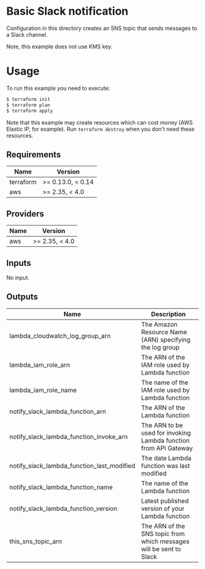 Basic Slack notification
========================

Configuration in this directory creates an SNS topic that sends messages to a Slack channel.

Note, this example does not use KMS key.

Usage
=====

To run this example you need to execute:

```bash
$ terraform init
$ terraform plan
$ terraform apply
```

Note that this example may create resources which can cost money (AWS Elastic IP, for example). Run `terraform destroy` when you don't need these resources.

<!-- BEGINNING OF PRE-COMMIT-TERRAFORM DOCS HOOK -->
## Requirements

| Name | Version |
|------|---------|
| terraform | >= 0.13.0, < 0.14 |
| aws | >= 2.35, < 4.0 |

## Providers

| Name | Version |
|------|---------|
| aws | >= 2.35, < 4.0 |

## Inputs

No input.

## Outputs

| Name | Description |
|------|-------------|
| lambda\_cloudwatch\_log\_group\_arn | The Amazon Resource Name (ARN) specifying the log group |
| lambda\_iam\_role\_arn | The ARN of the IAM role used by Lambda function |
| lambda\_iam\_role\_name | The name of the IAM role used by Lambda function |
| notify\_slack\_lambda\_function\_arn | The ARN of the Lambda function |
| notify\_slack\_lambda\_function\_invoke\_arn | The ARN to be used for invoking Lambda function from API Gateway |
| notify\_slack\_lambda\_function\_last\_modified | The date Lambda function was last modified |
| notify\_slack\_lambda\_function\_name | The name of the Lambda function |
| notify\_slack\_lambda\_function\_version | Latest published version of your Lambda function |
| this\_sns\_topic\_arn | The ARN of the SNS topic from which messages will be sent to Slack |

<!-- END OF PRE-COMMIT-TERRAFORM DOCS HOOK -->
